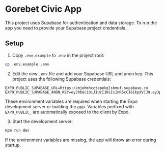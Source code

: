 # Gorebet Civic App

This project uses Supabase for authentication and data storage. To run the app you need to provide your Supabase project credentials.

## Setup

1. Copy `.env.example` to `.env` in the project root:

```bash
cp .env.example .env
```

2. Edit the new `.env` file and add your Supabase URL and anon key. This project uses the following Supabase credentials:

```text
EXPO_PUBLIC_SUPABASE_URL=https://mjohmhcctepekglsbmuf.supabase.co
EXPO_PUBLIC_SUPABASE_ANON_KEY=eyJhbGciOiJIUzI1NiIsInR5cCI6IkpXVCJ9.eyJpc3MiOiJzdXBhYmFzZSIsInJlZiI6Im1qb2htaGNjdGVwZWtnbHNibXVmIiwicm9sZSI6ImFub24iLCJpYXQiOjE3NDg5MzY3MzQsImV4cCI6MjA2NDUxMjczNH0.mR4lTASrj_1jMxr8Fa6XHlkQNzANQvMqtNN9YW1G0A4
```

These environment variables are required when starting the Expo development server or building the app. Variables prefixed with `EXPO_PUBLIC_` are automatically exposed to the client by Expo.

3. Start the development server:

```bash
npm run dev
```

If the environment variables are missing, the app will throw an error during startup.
